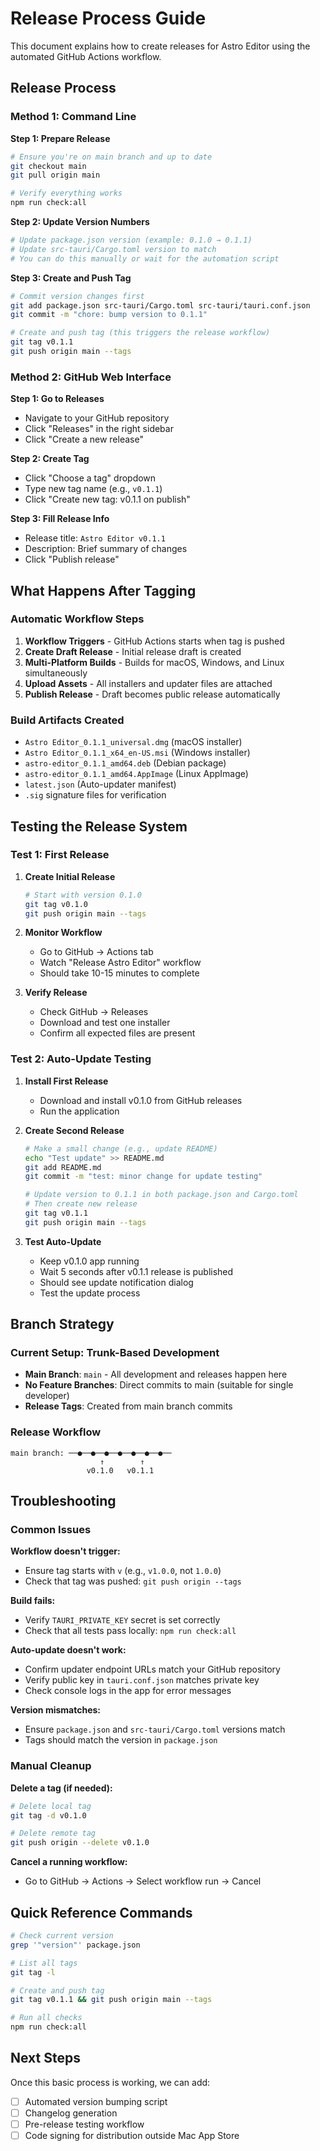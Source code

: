 # Release Process Guide

This document explains how to create releases for Astro Editor using the automated GitHub Actions workflow.

## Release Process

### Method 1: Command Line

**Step 1: Prepare Release**

```bash
# Ensure you're on main branch and up to date
git checkout main
git pull origin main

# Verify everything works
npm run check:all
```

**Step 2: Update Version Numbers**

```bash
# Update package.json version (example: 0.1.0 → 0.1.1)
# Update src-tauri/Cargo.toml version to match
# You can do this manually or wait for the automation script
```

**Step 3: Create and Push Tag**

```bash
# Commit version changes first
git add package.json src-tauri/Cargo.toml src-tauri/tauri.conf.json
git commit -m "chore: bump version to 0.1.1"

# Create and push tag (this triggers the release workflow)
git tag v0.1.1
git push origin main --tags
```

### Method 2: GitHub Web Interface

**Step 1: Go to Releases**

- Navigate to your GitHub repository
- Click "Releases" in the right sidebar
- Click "Create a new release"

**Step 2: Create Tag**

- Click "Choose a tag" dropdown
- Type new tag name (e.g., `v0.1.1`)
- Click "Create new tag: v0.1.1 on publish"

**Step 3: Fill Release Info**

- Release title: `Astro Editor v0.1.1`
- Description: Brief summary of changes
- Click "Publish release"

## What Happens After Tagging

### Automatic Workflow Steps

1. **Workflow Triggers** - GitHub Actions starts when tag is pushed
2. **Create Draft Release** - Initial release draft is created
3. **Multi-Platform Builds** - Builds for macOS, Windows, and Linux simultaneously
4. **Upload Assets** - All installers and updater files are attached
5. **Publish Release** - Draft becomes public release automatically

### Build Artifacts Created

- `Astro Editor_0.1.1_universal.dmg` (macOS installer)
- `Astro Editor_0.1.1_x64_en-US.msi` (Windows installer)
- `astro-editor_0.1.1_amd64.deb` (Debian package)
- `astro-editor_0.1.1_amd64.AppImage` (Linux AppImage)
- `latest.json` (Auto-updater manifest)
- `.sig` signature files for verification

## Testing the Release System

### Test 1: First Release

1. **Create Initial Release**

   ```bash
   # Start with version 0.1.0
   git tag v0.1.0
   git push origin main --tags
   ```

2. **Monitor Workflow**
   - Go to GitHub → Actions tab
   - Watch "Release Astro Editor" workflow
   - Should take 10-15 minutes to complete

3. **Verify Release**
   - Check GitHub → Releases
   - Download and test one installer
   - Confirm all expected files are present

### Test 2: Auto-Update Testing

1. **Install First Release**
   - Download and install v0.1.0 from GitHub releases
   - Run the application

2. **Create Second Release**

   ```bash
   # Make a small change (e.g., update README)
   echo "Test update" >> README.md
   git add README.md
   git commit -m "test: minor change for update testing"

   # Update version to 0.1.1 in both package.json and Cargo.toml
   # Then create new release
   git tag v0.1.1
   git push origin main --tags
   ```

3. **Test Auto-Update**
   - Keep v0.1.0 app running
   - Wait 5 seconds after v0.1.1 release is published
   - Should see update notification dialog
   - Test the update process

## Branch Strategy

### Current Setup: Trunk-Based Development

- **Main Branch**: `main` - All development and releases happen here
- **No Feature Branches**: Direct commits to main (suitable for single developer)
- **Release Tags**: Created from main branch commits

### Release Workflow

```
main branch: ──●──●──●──●──●──●──●──
                    ↑        ↑
                 v0.1.0   v0.1.1
```

## Troubleshooting

### Common Issues

**Workflow doesn't trigger:**

- Ensure tag starts with `v` (e.g., `v1.0.0`, not `1.0.0`)
- Check that tag was pushed: `git push origin --tags`

**Build fails:**

- Verify `TAURI_PRIVATE_KEY` secret is set correctly
- Check that all tests pass locally: `npm run check:all`

**Auto-update doesn't work:**

- Confirm updater endpoint URLs match your GitHub repository
- Verify public key in `tauri.conf.json` matches private key
- Check console logs in the app for error messages

**Version mismatches:**

- Ensure `package.json` and `src-tauri/Cargo.toml` versions match
- Tags should match the version in `package.json`

### Manual Cleanup

**Delete a tag (if needed):**

```bash
# Delete local tag
git tag -d v0.1.0

# Delete remote tag
git push origin --delete v0.1.0
```

**Cancel a running workflow:**

- Go to GitHub → Actions → Select workflow run → Cancel

## Quick Reference Commands

```bash
# Check current version
grep '"version"' package.json

# List all tags
git tag -l

# Create and push tag
git tag v0.1.1 && git push origin main --tags

# Run all checks
npm run check:all
```

## Next Steps

Once this basic process is working, we can add:

- [ ] Automated version bumping script
- [ ] Changelog generation
- [ ] Pre-release testing workflow
- [ ] Code signing for distribution outside Mac App Store
